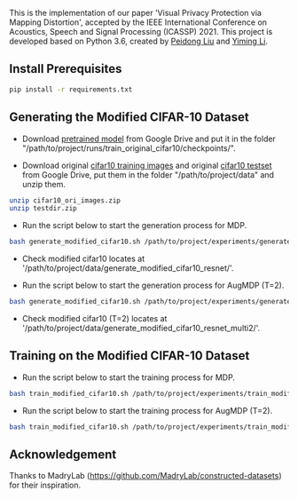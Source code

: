 This is the implementation of our paper 'Visual Privacy Protection via Mapping Distortion', accepted by the IEEE International Conference on Acoustics, Speech and Signal Processing (ICASSP) 2021. This project is developed based on Python 3.6, created by [Peidong Liu](https://perdonliu.github.io/) and [Yiming Li](http://liyiming.tech/).


## Install Prerequisites

```bash
pip install -r requirements.txt
```

## Generating the Modified CIFAR-10 Dataset

- Download [pretrained model](https://drive.google.com/file/d/1BVPlp5ory1smQOD1GKB5Gop2cqGHT7m2/view?usp=sharing) from Google Drive and put it in the folder "/path/to/project/runs/train_original_cifar10/checkpoints/".

- Download original [cifar10 training images](https://drive.google.com/file/d/1HXPsYtSQ-7cXYtk96rOMw4P9znKpsvzP/view?usp=sharing) and original [cifar10 testset](https://drive.google.com/file/d/1Ej1kKPv0KWte32l-qUIUD51naSD782Pv/view?usp=sharing) from Google Drive, put them in the folder "/path/to/project/data" and unzip them.
```bash
unzip cifar10_ori_images.zip
unzip testdir.zip
```



- Run the script below to start the generation process for MDP.

```bash
bash generate_modified_cifar10.sh /path/to/project/experiments/generate_modified_cifar10_resnet.yaml
```

- Check modified cifar10 locates at '/path/to/project/data/generate_modified_cifar10_resnet/'.

- Run the script below to start the generation process for AugMDP (T=2).

```bash
bash generate_modified_cifar10.sh /path/to/project/experiments/generate_modified_cifar10_resnet_multi2.yaml
```

- Check modified cifar10 (T=2) locates at '/path/to/project/data/generate_modified_cifar10_resnet_multi2/'.


## Training on the Modified CIFAR-10 Dataset

- Run the script below to start the training process for MDP.

```bash
bash train_modified_cifar10.sh /path/to/project/experiments/train_modified_cifar10.yaml
```

- Run the script below to start the training process for AugMDP (T=2).

```bash
bash train_modified_cifar10.sh /path/to/project/experiments/train_modified_cifar10_multi2.yaml
```


## Acknowledgement

Thanks to MadryLab (https://github.com/MadryLab/constructed-datasets) for their inspiration. 
